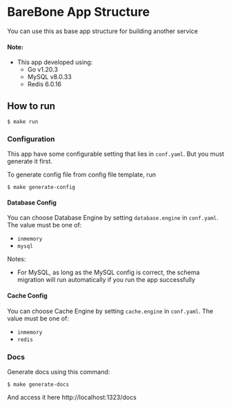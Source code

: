 # BareBone App Structure

You can use this as base app structure for building another service

#### Note:

- This app developed using:
    - Go v1.20.3
    - MySQL v8.0.33
    - Redis 6.0.16

## How to run

```shell
$ make run
```

### Configuration

This app have some configurable setting that lies in `conf.yaml`. But you must generate it first.

To generate config file from config file template, run

```shell
$ make generate-config
```

#### Database Config

You can choose Database Engine by setting `database.engine` in `conf.yaml`. The value must be one of:
- `inmemory`
- `mysql`

Notes:

- For MySQL, as long as the MySQL config is correct, the schema migration will run automatically if you run the app successfully

#### Cache Config

You can choose Cache Engine by setting `cache.engine` in `conf.yaml`. The value must be one of:
- `inmemory`
- `redis`

### Docs

Generate docs using this command:

```shell
$ make generate-docs
```

And access it here http://localhost:1323/docs
